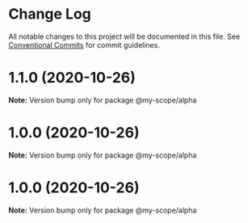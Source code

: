 # Change Log

All notable changes to this project will be documented in this file.
See [Conventional Commits](https://conventionalcommits.org) for commit guidelines.

# 1.1.0 (2020-10-26)

**Note:** Version bump only for package @my-scope/alpha





# 1.0.0 (2020-10-26)

**Note:** Version bump only for package @my-scope/alpha





# 1.0.0 (2020-10-26)

**Note:** Version bump only for package @my-scope/alpha
